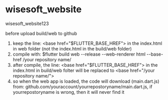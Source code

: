 # wisesoft_website
wisesoft_website123


before upload build/web to github

1. keep the line: \<base href="$FLUTTER_BASE_HREF"\> in the index.html in web folder (not the index.html in the build/web folder)
2. compile with: $flutter build web --release --web-renderer html --base-href /your repository name/
3. after compile, the line: \<base href="$FLUTTER_BASE_HREF"\> in the index.html in build/web folter will be replaced to \<base href="/your repository name/"\>
4. so when the web app is loaded, the code will download (main.dart.js) from: github.com/youraccount/yourrepostoryname/main.dart.js, if yourrepostoryname is wrong, then it will never find it
